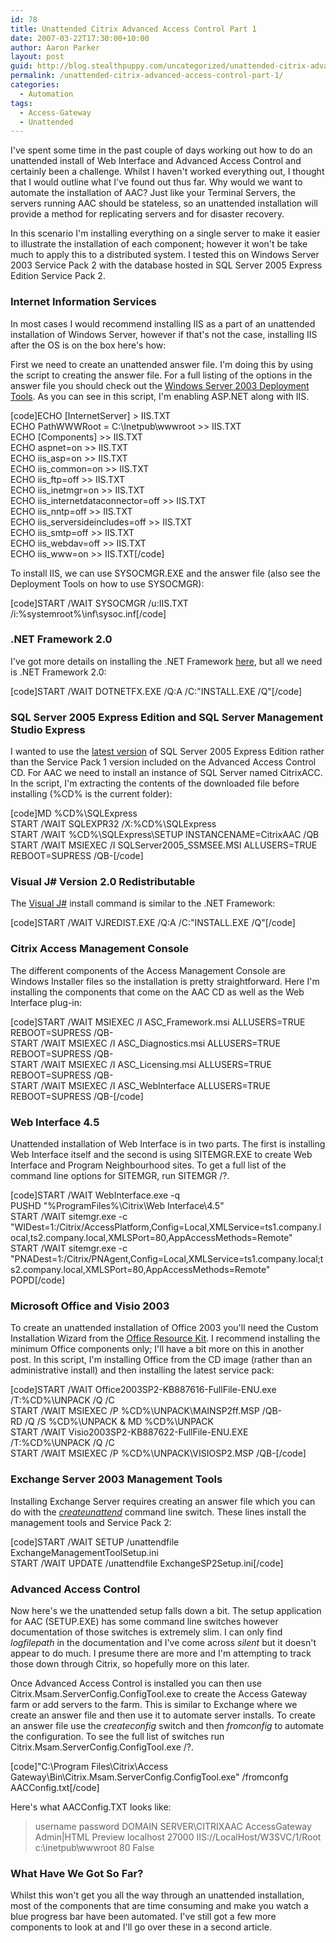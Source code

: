 ```yaml
---
id: 78
title: Unattended Citrix Advanced Access Control Part 1
date: 2007-03-22T17:30:00+10:00
author: Aaron Parker
layout: post
guid: http://blog.stealthpuppy.com/uncategorized/unattended-citrix-advanced-access-control-part-1
permalink: /unattended-citrix-advanced-access-control-part-1/
categories:
  - Automation
tags:
  - Access-Gateway
  - Unattended
---
```

I've spent some time in the past couple of days working out how to do an unattended install of Web Interface and Advanced Access Control and certainly been a challenge. Whilst I haven't worked everything out, I thought that I would outline what I've found out thus far. Why would we want to automate the installation of AAC? Just like your Terminal Servers, the servers running AAC should be stateless, so an unattended installation will provide a method for replicating servers and for disaster recovery.

In this scenario I'm installing everything on a single server to make it easier to illustrate the installation of each component; however it won't be take much to apply this to a distributed system. I tested this on Windows Server 2003 Service Pack 2 with the database hosted in SQL Server 2005 Express Edition Service Pack 2.

### Internet Information Services

In most cases I would recommend installing IIS as a part of an unattended installation of Windows Server, however if that's not the case, installing IIS after the OS is on the box here's how:

First we need to create an unattended answer file. I'm doing this by using the script to creating the answer file. For a full listing of the options in the answer file you should check out the [Windows Server 2003 Deployment Tools](http://www.microsoft.com/downloads/details.aspx?FamilyID=a34edcf2-ebfd-4f99-bbc4-e93154c332d6&DisplayLang=en). As you can see in this script, I'm enabling ASP.NET along with IIS.

[code]ECHO [InternetServer] > IIS.TXT  
ECHO PathWWWRoot = C:\Inetpub\wwwroot >> IIS.TXT  
ECHO [Components] >> IIS.TXT  
ECHO aspnet=on >> IIS.TXT  
ECHO iis_asp=on >> IIS.TXT  
ECHO iis_common=on >> IIS.TXT  
ECHO iis_ftp=off >> IIS.TXT  
ECHO iis_inetmgr=on >> IIS.TXT  
ECHO iis_internetdataconnector=off >> IIS.TXT  
ECHO iis_nntp=off >> IIS.TXT  
ECHO iis_serversideincludes=off >> IIS.TXT  
ECHO iis_smtp=off >> IIS.TXT  
ECHO iis_webdav=off >> IIS.TXT  
ECHO iis_www=on >> IIS.TXT[/code]

To install IIS, we can use SYSOCMGR.EXE and the answer file (also see the Deployment Tools on how to use SYSOCMGR):

[code]START /WAIT SYSOCMGR /u:IIS.TXT /i:%systemroot%\inf\sysoc.inf[/code]

### .NET Framework 2.0 

I've got more details on installing the .NET Framework [here](http://www.stealthpuppy.com/blogs/travelling/pages/Unattended-Install_3A00_-Microsoft-.NET-Framework.aspx), but all we need is .NET Framework 2.0:

[code]START /WAIT DOTNETFX.EXE /Q:A /C:"INSTALL.EXE /Q"[/code]

### SQL Server 2005 Express Edition and SQL Server Management Studio Express 

I wanted to use the [latest version](http://www.microsoft.com/downloads/details.aspx?FamilyID=31711d5d-725c-4afa-9d65-e4465cdff1e7&DisplayLang=en) of SQL Server 2005 Express Edition rather than the Service Pack 1 version included on the Advanced Access Control CD. For AAC we need to install an instance of SQL Server named CitrixACC. In the script, I'm extracting the contents of the downloaded file before installing (%CD% is the current folder):

[code]MD %CD%\SQLExpress  
START /WAIT SQLEXPR32 /X:%CD%\SQLExpress  
START /WAIT %CD%\SQLExpress\SETUP INSTANCENAME=CitrixAAC /QB  
START /WAIT MSIEXEC /I SQLServer2005_SSMSEE.MSI ALLUSERS=TRUE REBOOT=SUPRESS /QB-[/code]

### Visual J# Version 2.0 Redistributable 

The [Visual J#](http://www.microsoft.com/downloads/details.aspx?FamilyID=f72c74b3-ed0e-4af8-ae63-2f0e42501be1&DisplayLang=en) install command is similar to the .NET Framework:

[code]START /WAIT VJREDIST.EXE /Q:A /C:"INSTALL.EXE /Q"[/code]

### Citrix Access Management Console 

The different components of the Access Management Console are Windows Installer files so the installation is pretty straightforward. Here I'm installing the components that come on the AAC CD as well as the Web Interface plug-in:

[code]START /WAIT MSIEXEC /I ASC_Framework.msi ALLUSERS=TRUE REBOOT=SUPRESS /QB-  
START /WAIT MSIEXEC /I ASC_Diagnostics.msi ALLUSERS=TRUE REBOOT=SUPRESS /QB-  
START /WAIT MSIEXEC /I ASC_Licensing.msi ALLUSERS=TRUE REBOOT=SUPRESS /QB-  
START /WAIT MSIEXEC /I ASC_WebInterface ALLUSERS=TRUE REBOOT=SUPRESS /QB-[/code]

### Web Interface 4.5 

Unattended installation of Web Interface is in two parts. The first is installing Web Interface itself and the second is using SITEMGR.EXE to create Web Interface and Program Neighbourhood sites. To get a full list of the command line options for SITEMGR, run SITEMGR /?.

[code]START /WAIT WebInterface.exe -q  
PUSHD "%ProgramFiles%\Citrix\Web Interface\4.5"  
START /WAIT sitemgr.exe -c "WIDest=1:/Citrix/AccessPlatform,Config=Local,XMLService=ts1.company.local,ts2.company.local,XMLSPort=80,AppAccessMethods=Remote"  
START /WAIT sitemgr.exe -c "PNADest=1:/Citrix/PNAgent,Config=Local,XMLService=ts1.company.local;ts2.company.local,XMLSPort=80,AppAccessMethods=Remote"  
POPD[/code]

### Microsoft Office and Visio 2003

To create an unattended installation of Office 2003 you'll need the Custom Installation Wizard from the [Office Resource Kit](http://office.microsoft.com/en-au/products/FX011511471033.aspx). I recommend installing the minimum Office components only; I'll have a bit more on this in another post. In this script, I'm installing Office from the CD image (rather than an administrative install) and then installing the latest service pack:

[code]START /WAIT Office2003SP2-KB887616-FullFile-ENU.exe /T:%CD%\UNPACK /Q /C  
START /WAIT MSIEXEC /P %CD%\UNPACK\MAINSP2ff.MSP /QB-  
RD /Q /S %CD%\UNPACK & MD %CD%\UNPACK  
START /WAIT Visio2003SP2-KB887622-FullFile-ENU.EXE /T:%CD%\UNPACK /Q /C  
START /WAIT MSIEXEC /P %CD%\UNPACK\VISIOSP2.MSP /QB-[/code]

### Exchange Server 2003 Management Tools

Installing Exchange Server requires creating an answer file which you can do with the [_createunattend_](http://www.microsoft.com/technet/prodtechnol/exchange/2003/unattend.mspx) command line switch. These lines install the management tools and Service Pack 2:

[code]START /WAIT SETUP /unattendfile ExchangeManagementToolSetup.ini  
START /WAIT UPDATE /unattendfile ExchangeSP2Setup.ini[/code]

### Advanced Access Control

Now here's we the unattended setup falls down a bit. The setup application for AAC (SETUP.EXE) has some command line switches however documentation of those switches is extremely slim. I can only find _logfilepath_ in the documentation and I've come across _silent_ but it doesn't appear to do much. I presume there are more and I'm attempting to track those down through Citrix, so hopefully more on this later.

Once Advanced Access Control is installed you can then use Citrix.Msam.ServerConfig.ConfigTool.exe to create the Access Gateway farm or add servers to the farm. This is similar to Exchange where we create an answer file and then use it to automate server installs. To create an answer file use the _createconfig_ switch and then _fromconfig_ to automate the configuration. To see the full list of switches run Citrix.Msam.ServerConfig.ConfigTool.exe /?.

[code]"C:\Program Files\Citrix\Access Gateway\Bin\Citrix.Msam.ServerConfig.ConfigTool.exe" /fromconfg AACConfig.txt[/code]

Here's what AACConfig.TXT looks like:

> <MsamServerConfig>  
> <ServiceAccount>  
> <Username>username</Username>  
> <Password>password</Password>  
> <Domain>DOMAIN</Domain>  
> </ServiceAccount>  
> <ServerFarm type="Create">  
> <DBServer>SERVER\CITRIXAAC</DBServer>  
> <FarmName>AccessGateway</FarmName>  
> <ServerRoles>Admin|HTML Preview</ServerRoles>  
> <DatabaseAccount type="windows"/>  
> </ServerFarm>  
> <RadiusConfig>  
> <Secret></Secret>  
> </RadiusConfig>  
> <LicenseConfig>  
> <LicServer>localhost</LicServer>  
> <Port>27000</Port>  
> </LicenseConfig>  
> <WSVirtualPath>IIS://LocalHost/W3SVC/1/Root</WSVirtualPath>  
> <WSBasePath>c:\inetpub\wwwroot</WSBasePath>  
> <WSPort>80</WSPort>  
> <SSlEnabled>False</SSlEnabled>  
> </MsamServerConfig>

### What Have We Got So Far?

Whilst this won't get you all the way through an unattended installation, most of the components that are time consuming and make you watch a blue progress bar have been automated. I've still got a few more components to look at and I'll go over these in a second article.